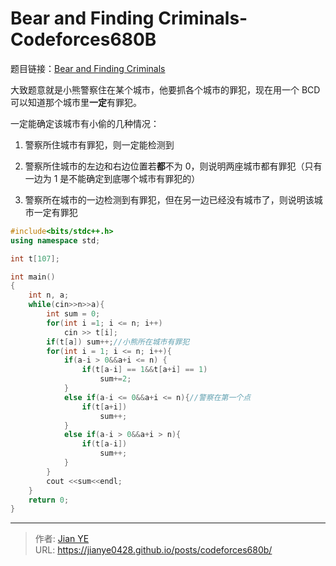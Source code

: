 # Bear and Finding Criminals-Codeforces680B


题目链接：[Bear and Finding Criminals](https://codeforces.com/problemset/problem/680/B)

大致题意就是小熊警察住在某个城市，他要抓各个城市的罪犯，现在用一个 BCD 可以知道那个城市里**一定**有罪犯。

一定能确定该城市有小偷的几种情况：

1. 警察所住城市有罪犯，则一定能检测到

2. 警察所住城市的左边和右边位置若**都**不为 0，则说明两座城市都有罪犯（只有一边为 1 是不能确定到底哪个城市有罪犯的）
3. 警察所在城市的一边检测到有罪犯，但在另一边已经没有城市了，则说明该城市一定有罪犯

<!--more-->

```cpp
#include<bits/stdc++.h>
using namespace std;

int t[107];

int main()
{
	int n, a;
	while(cin>>n>>a){
		int sum = 0;
		for(int i =1; i <= n; i++)
			cin >> t[i];
		if(t[a]) sum++;//小熊所在城市有罪犯
		for(int i = 1; i <= n; i++){
			if(a-i > 0&&a+i <= n) {
				if(t[a-i] == 1&&t[a+i] == 1)
					sum+=2;
			}
			else if(a-i <= 0&&a+i <= n){//警察在第一个点
				if(t[a+i])
					sum++;
			}
			else if(a-i > 0&&a+i > n){
				if(t[a-i])
					sum++;
			}
		}
		cout <<sum<<endl;
	}
	return 0;
}
```


---

> 作者: [Jian YE](https://github.com/jianye0428)  
> URL: https://jianye0428.github.io/posts/codeforces680b/  

